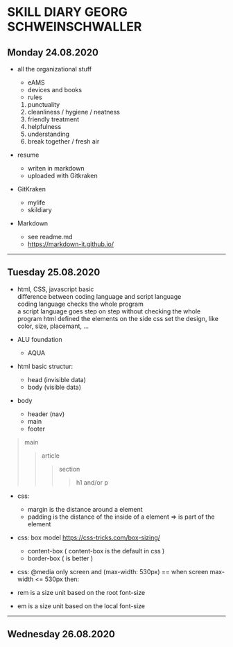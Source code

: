 # SKILL DIARY GEORG SCHWEINSCHWALLER

## Monday 24.08.2020

+ all the organizational stuff
    - eAMS
    - devices and books
    - rules
  
    1. punctuality
    2. cleanliness / hygiene / neatness
    3. friendly treatment
    4. helpfulness
    5. understanding
    6. break together / fresh air
    
+ resume
    - writen in markdown
    - uploaded with Gitkraken
+ GitKraken
    - mylife
    - skildiary  
+ Markdown
    - see readme.md
    - https://markdown-it.github.io/

---
## Tuesday 25.08.2020

+ html, CSS, javascript basic<br>
difference between coding language and script language<br>
coding language checks the whole program<br>
a script language goes step on step without checking the whole program
html defined the elements on the side
css set the design, like color, size, placemant, ...

+ ALU foundation
    - AQUA

+ html basic structur:
    - head (invisible data)
    - body (visible data)
    
+ body
    - header (nav)
    - main
    - footer

> main
>>article
>>>section
>>>>h1 and/or p


+ css:
    - margin is the distance around a element
    - padding is the distance of the inside of a element => is part of the element

+ css: box model https://css-tricks.com/box-sizing/
    - content-box ( content-box is the default in css )
    - border-box ( is better )

+ css: @media only screen and (max-width: 530px)
== when screen max-width <= 530px then:

+ rem is a size unit based on the root font-size

+ em is a size unit based on the local font-size

---
## Wednesday 26.08.2020